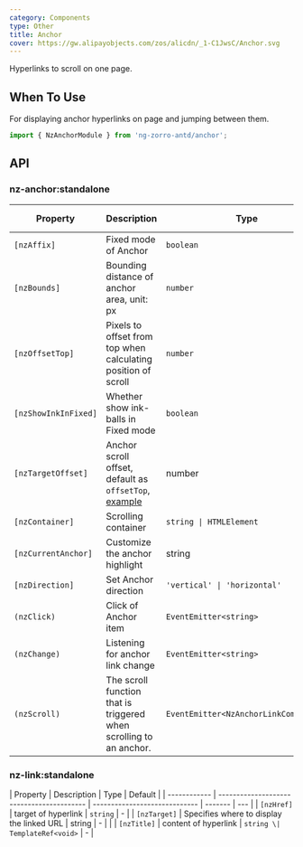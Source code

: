 ```yaml
---
category: Components
type: Other
title: Anchor
cover: https://gw.alipayobjects.com/zos/alicdn/_1-C1JwsC/Anchor.svg
---
```


Hyperlinks to scroll on one page.

## When To Use

For displaying anchor hyperlinks on page and jumping between them.

```ts
import { NzAnchorModule } from 'ng-zorro-antd/anchor';
```

## API

### nz-anchor:standalone

| Property             | Description                                                                                   | Type                                  | Default      | Global Config |
| -------------------- | --------------------------------------------------------------------------------------------- | ------------------------------------- | ------------ | ------------- |
| `[nzAffix]`          | Fixed mode of Anchor                                                                          | `boolean`                             | `true`       |
| `[nzBounds]`         | Bounding distance of anchor area, unit: px                                                    | `number`                              | `5`          | ✅            |
| `[nzOffsetTop]`      | Pixels to offset from top when calculating position of scroll                                 | `number`                              | `0`          | ✅            |
| `[nzShowInkInFixed]` | Whether show ink-balls in Fixed mode                                                          | `boolean`                             | `false`      | ✅            |
| `[nzTargetOffset]`   | Anchor scroll offset, default as `offsetTop`, [example](#components-anchor-demo-targetOffset) | number                                | -            |               |
| `[nzContainer]`      | Scrolling container                                                                           | `string \| HTMLElement`               | `window`     |
| `[nzCurrentAnchor]`  | Customize the anchor highlight                                                                | string                                | -            |               |
| `[nzDirection]`      | Set Anchor direction                                                                          | `'vertical' \| 'horizontal'`          | `'vertical'` |               |
| `(nzClick)`          | Click of Anchor item                                                                          | `EventEmitter<string>`                | -            |
| `(nzChange)`         | Listening for anchor link change                                                              | `EventEmitter<string>`                | -            |               |
| `(nzScroll)`         | The scroll function that is triggered when scrolling to an anchor.                            | `EventEmitter<NzAnchorLinkComponent>` | -            |

### nz-link:standalone

| Property     | Description                               | Type                          | Default |
| ------------ | ----------------------------------------- | ----------------------------- | ------- | --- |
| `[nzHref]`   | target of hyperlink                       | `string`                      | -       |
| `[nzTarget]` | Specifies where to display the linked URL | string                        | -       |     |
| `[nzTitle]`  | content of hyperlink                      | `string \| TemplateRef<void>` | -       |
